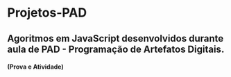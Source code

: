 # Projetos-PAD

## Agoritmos em JavaScript desenvolvidos durante aula de PAD - Programação de Artefatos Digitais.
#### (Prova e Atividade)
